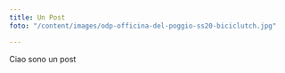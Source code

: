 ```yaml
---
title: Un Post
foto: "/content/images/odp-officina-del-poggio-ss20-biciclutch.jpg"

---
```

Ciao sono un post